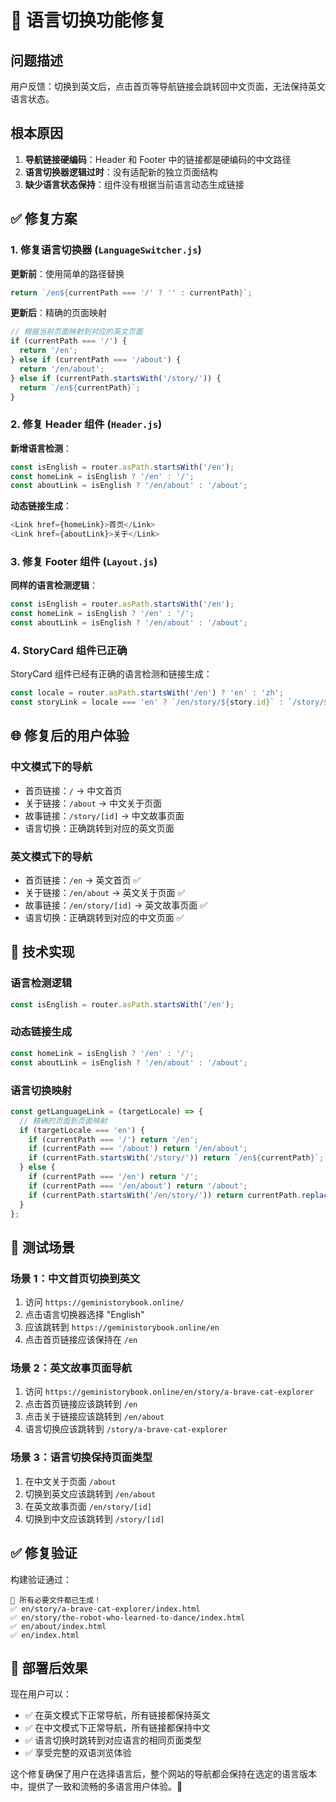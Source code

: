 # 🔄 语言切换功能修复

## 问题描述
用户反馈：切换到英文后，点击首页等导航链接会跳转回中文页面，无法保持英文语言状态。

## 根本原因
1. **导航链接硬编码**：Header 和 Footer 中的链接都是硬编码的中文路径
2. **语言切换器逻辑过时**：没有适配新的独立页面结构
3. **缺少语言状态保持**：组件没有根据当前语言动态生成链接

## ✅ 修复方案

### 1. 修复语言切换器 (`LanguageSwitcher.js`)

**更新前**：使用简单的路径替换
```javascript
return `/en${currentPath === '/' ? '' : currentPath}`;
```

**更新后**：精确的页面映射
```javascript
// 根据当前页面映射到对应的英文页面
if (currentPath === '/') {
  return '/en';
} else if (currentPath === '/about') {
  return '/en/about';
} else if (currentPath.startsWith('/story/')) {
  return `/en${currentPath}`;
}
```

### 2. 修复 Header 组件 (`Header.js`)

**新增语言检测**：
```javascript
const isEnglish = router.asPath.startsWith('/en');
const homeLink = isEnglish ? '/en' : '/';
const aboutLink = isEnglish ? '/en/about' : '/about';
```

**动态链接生成**：
```javascript
<Link href={homeLink}>首页</Link>
<Link href={aboutLink}>关于</Link>
```

### 3. 修复 Footer 组件 (`Layout.js`)

**同样的语言检测逻辑**：
```javascript
const isEnglish = router.asPath.startsWith('/en');
const homeLink = isEnglish ? '/en' : '/';
const aboutLink = isEnglish ? '/en/about' : '/about';
```

### 4. StoryCard 组件已正确

StoryCard 组件已经有正确的语言检测和链接生成：
```javascript
const locale = router.asPath.startsWith('/en') ? 'en' : 'zh';
const storyLink = locale === 'en' ? `/en/story/${story.id}` : `/story/${story.id}`;
```

## 🌐 修复后的用户体验

### 中文模式下的导航
- 首页链接：`/` → 中文首页
- 关于链接：`/about` → 中文关于页面
- 故事链接：`/story/[id]` → 中文故事页面
- 语言切换：正确跳转到对应的英文页面

### 英文模式下的导航
- 首页链接：`/en` → 英文首页 ✅
- 关于链接：`/en/about` → 英文关于页面 ✅
- 故事链接：`/en/story/[id]` → 英文故事页面 ✅
- 语言切换：正确跳转到对应的中文页面 ✅

## 🔧 技术实现

### 语言检测逻辑
```javascript
const isEnglish = router.asPath.startsWith('/en');
```

### 动态链接生成
```javascript
const homeLink = isEnglish ? '/en' : '/';
const aboutLink = isEnglish ? '/en/about' : '/about';
```

### 语言切换映射
```javascript
const getLanguageLink = (targetLocale) => {
  // 精确的页面到页面映射
  if (targetLocale === 'en') {
    if (currentPath === '/') return '/en';
    if (currentPath === '/about') return '/en/about';
    if (currentPath.startsWith('/story/')) return `/en${currentPath}`;
  } else {
    if (currentPath === '/en') return '/';
    if (currentPath === '/en/about') return '/about';
    if (currentPath.startsWith('/en/story/')) return currentPath.replace('/en', '');
  }
};
```

## 🎯 测试场景

### 场景 1：中文首页切换到英文
1. 访问 `https://geministorybook.online/`
2. 点击语言切换器选择 "English"
3. 应该跳转到 `https://geministorybook.online/en`
4. 点击首页链接应该保持在 `/en`

### 场景 2：英文故事页面导航
1. 访问 `https://geministorybook.online/en/story/a-brave-cat-explorer`
2. 点击首页链接应该跳转到 `/en`
3. 点击关于链接应该跳转到 `/en/about`
4. 语言切换应该跳转到 `/story/a-brave-cat-explorer`

### 场景 3：语言切换保持页面类型
1. 在中文关于页面 `/about`
2. 切换到英文应该跳转到 `/en/about`
3. 在英文故事页面 `/en/story/[id]`
4. 切换到中文应该跳转到 `/story/[id]`

## ✅ 修复验证

构建验证通过：
```
🎉 所有必要文件都已生成！
✅ en/story/a-brave-cat-explorer/index.html
✅ en/story/the-robot-who-learned-to-dance/index.html
✅ en/about/index.html
✅ en/index.html
```

## 🚀 部署后效果

现在用户可以：
- ✅ 在英文模式下正常导航，所有链接都保持英文
- ✅ 在中文模式下正常导航，所有链接都保持中文
- ✅ 语言切换时跳转到对应语言的相同页面类型
- ✅ 享受完整的双语浏览体验

这个修复确保了用户在选择语言后，整个网站的导航都会保持在选定的语言版本中，提供了一致和流畅的多语言用户体验。🎉